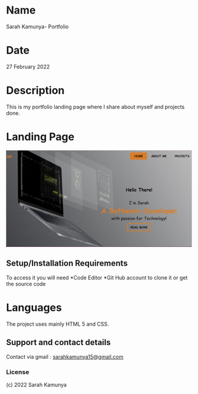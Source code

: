 # Name
Sarah Kamunya- Portfolio
# Date
 27 February 2022
# Description
This is my portfolio landing page where I share about myself and projects done. 
# Landing Page
![landing page](https://github.com/SarahKamunya/SarahK-Portfolio/blob/master/image/landing.png)
 ## Setup/Installation Requirements
 To access it you will need
*Code Editor
*Git Hub account to clone it or get the source code
# Languages 
The project uses mainly HTML 5 and CSS.
## Support and contact details
Contact via gmail : sarahkamunya15@gmail.com
### License

 (c) 2022 Sarah Kamunya
